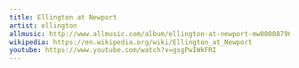 ```yaml
---
title: Ellington at Newport
artist: ellington
allmusic: http://www.allmusic.com/album/ellington-at-newport-mw0000879617
wikipedia: https://en.wikipedia.org/wiki/Ellington_at_Newport
youtube: https://www.youtube.com/watch?v=gsgPwIWkFRI
---
```


